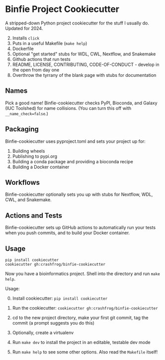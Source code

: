 # Binfie Project Cookiecutter

A stripped-down Python project cookiecutter for the stuff I usually do. Updated for 2024.


2) Installs `click`
3) Puts in a useful Makefile (`make help`)
4) Dockerfile
4) Optional "get started" stubs for WDL, CWL, Nextflow, and Snakemake
5) Github actions that run tests
6) README, LICENSE, CONTRIBUTING, CODE-OF-CONDUCT - develop in the open from day one
7) Overthrow the tyrrany of the blank page with stubs for documentation

## Names

Pick a good name! Binfie-cookiecutter checks PyPI, Bioconda, and Galaxy (IUC Toolshed) for name collisions. (You can turn this off with `__name_check=false`.)

## Packaging

Binfie-cookiecutter uses pyproject.toml and sets your project up for:

1) Building wheels
2) Publishing to pypi.org
3) Building a conda package and providing a bioconda recipe
4) Building a Docker container

## Workflows

Binfie-cookiecutter optionally sets you up with stubs for Nextflow, WDL, CWL, and Snakemake.

## Actions and Tests

Binfie-cookiecutter sets up GitHub actions to automatically run your tests when you push commits, and to build your Docker container.

## Usage

    pip install cookiecutter
    cookiecutter gh:crashfrog/binfie-cookiecutter


Now you have a bioinformatics project. Shell into the directory and run `make help`.

Usage:

0) Install cookiecutter: `pip install cookiecutter`

1) Run the cookiecutter: `cookiecutter gh:crashfrog/binfie-cookiecutter`

2) cd to the new project directory, make your first git commit, tag the commit (a prompt suggests you do this)

3) Optionally, create a virtualenv

4) Run `make dev` to install the project in an editable, testable dev mode

5) Run `make help` to see some other options. Also read the `Makefile` itself!
